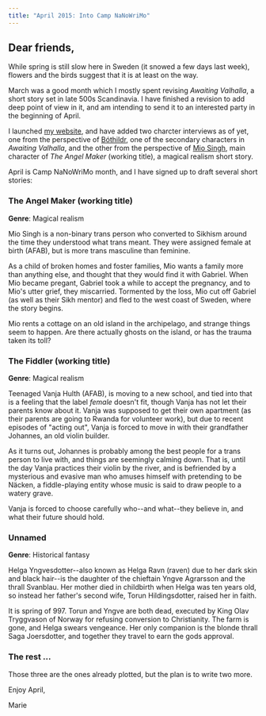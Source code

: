 ```yaml
---
title: "April 2015: Into Camp NaNoWriMo"
---
```


## Dear friends,

While spring is still slow here in Sweden (it snowed a few days last week), flowers and the birds suggest that it is at least on the way.

March was a good month which I mostly spent revising *Awaiting Valhalla*, a short story set in late 500s Scandinavia. I have finished a revision to add deep point of view in it, and am intending to send it to an interested party in the beginning of April.

I launched [my website](http://smaty.se), and have added two charcter interviews as of yet, one from the perspective of [Bóthildr](http://smaty.se/characters/bothildr-gudhleksdotter/), one of the secondary characters in *Awaiting Valhalla*, and the other from the perspective of [Mio Singh](http://smaty.se/characters/mio-singh/), main character of *The Angel Maker* (working title), a magical realism short story.

April is Camp NaNoWriMo month, and I have signed up to draft several short stories:

### The Angel Maker (working title)

**Genre**: Magical realism

Mio Singh is a non-binary trans person who converted to Sikhism around the time they understood what trans meant. They were assigned female at birth (AFAB), but is more trans masculine than feminine.

As a child of broken homes and foster families, Mio wants a family more than anything else, and thought that they would find it with Gabriel. When Mio became pregant, Gabriel took a while to accept the pregnancy, and to Mio's utter grief, they miscarried. Tormented by the loss, Mio cut off Gabriel (as well as their Sikh mentor) and fled to the west coast of Sweden, where the story begins.

Mio rents a cottage on an old island in the archipelago, and strange things seem to happen. Are there actually ghosts on the island, or has the trauma taken its toll?

### The Fiddler (working title)

**Genre**: Magical realism

Teenaged Vanja Hulth (AFAB), is moving to a new school, and tied into that is a feeling that the label *female* doesn't fit, though Vanja has not let their parents know about it. Vanja was supposed to get their own apartment (as their parents are going to Rwanda for volunteer work), but due to recent episodes of "acting out", Vanja is forced to move in with their grandfather Johannes, an old violin builder.

As it turns out, Johannes is probably among the best people for a trans person to live with, and things are seemingly calming down. That is, until the day Vanja practices their violin by the river, and is befriended by a mysterious and evasive man who amuses himself with pretending to be Näcken, a fiddle-playing entity whose music is said to draw people to a watery grave.

Vanja is forced to choose carefully who--and what--they believe in, and what their future should hold.

### Unnamed

**Genre**: Historical fantasy

Helga Yngvesdotter--also known as Helga Ravn (raven) due to her dark skin and black hair--is the daughter of the chieftain Yngve Agrarsson and the thrall Svanblau. Her mother died in childbirth when Helga was ten years old, so instead her father's second wife, Torun Hildingsdotter, raised her in faith.

It is spring of 997. Torun and Yngve are both dead, executed by King Olav Tryggvason of Norway for refusing conversion to Christianity. The farm is gone, and Helga swears vengeance. Her only companion is the blonde thrall Saga Joersdotter, and together they travel to earn the gods approval.

### The rest ...

Those three are the ones already plotted, but the plan is to write two more.

Enjoy April,

Marie
